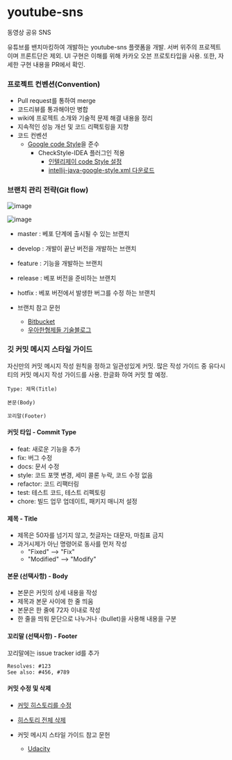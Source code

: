 # youtube-sns

동영상 공유 SNS

유튜브를 밴치마킹하여 개발하는 youtube-sns 플랫폼을 개발. 서버 위주의 프로젝트이며 프론트단은 제외. UI 구현은 이해를 위해 카카오 오븐 프로토타입을 사용. 또한, 자세한 구현 내용을 PR에서 확인.



### 프로젝트 컨벤션(Convention)

- Pull request를 통하여 merge
- 코드리뷰를 통과해야만 병합
- wiki에 프로젝트 소개와 기술적 문제 해결 내용을 정리
- 지속적인 성능 개선 및 코드 리팩토링을 지향
- 코드 컨벤션
  - [Google code Style](https://google.github.io/styleguide/javaguide.html)을 준수
    - CheckStyle-IDEA 플러그인 적용 
      - [인텔리제이 code Style 설정](https://jiyeonseo.github.io/2016/11/15/setting-java-google-style-to-intellij/)
      - [intellij-java-google-style.xml 다운로드](https://github.com/HPI-Information-Systems/Metanome/wiki/Installing-the-google-styleguide-settings-in-intellij-and-eclipse)



### 브랜치 관리 전략(Git flow)

![image](https://user-images.githubusercontent.com/55625864/85289648-bb7ec280-b4d2-11ea-9141-ecde76643709.png)

![image](https://user-images.githubusercontent.com/55625864/85288567-e8ca7100-b4d0-11ea-9093-9d721a88fd0f.png)

- master : 베포 단계에 출시될 수 있는 브랜치
- develop : 개발이 끝난 버전을 개발하는 브랜치
- feature : 기능을 개발하는 브랜치
- release : 베포 버전을 준비하는 브랜치
- hotfix : 베포 버전에서 발생한 버그를 수정 하는 브랜치



- 브랜치 참고 문헌
  - [Bitbucket](https://www.atlassian.com/git/tutorials/comparing-workflows/gitflow-workflow)
  - [우아한형제들 기술블로그](https://woowabros.github.io/experience/2017/10/30/baemin-mobile-git-branch-strategy.html)



### 깃 커밋 메시지 스타일 가이드

자신만의 커밋 메시지 작성 원칙을 정하고 일관성있게 커밋. 많은 작성 가이드 중 유다시티의 커밋 메시지 작성 가이드를 사용. 한글화 하여 커밋 할 예정.

```
Type: 제목(Title)

본문(Body)

꼬리말(Footer)
```

#### 커밋 타입 - Commit Type

- feat: 새로운 기능을 추가
- fix: 버그 수정
- docs: 문서 수정
- style: 코드 포맷 변경, 세미 콜론 누락, 코드 수정 없음
- refactor: 코드 리팩터링
- test: 테스트 코드, 테스트 리펙토링
- chore: 빌드 업무 업데이트, 패키지 매니저 설정

#### 제목 - Title

- 제목은 50자를 넘기지 않고, 첫글자는 대문자, 마침표 금지
- 과거시제가 아닌 명령어로 동사를 먼저 작성
  - "Fixed" --> "Fix"
  - "Modified" --> "Modify"

#### 본문 (선택사항) -  Body

- 본문은 커밋의 상세 내용을 작성
- 제목과 본문 사이에 한 줄 띄움
- 본문은 한 줄에 72자 이내로 작성
- 한 줄을 띄워 문단으로 나누거나 ·(bullet)을 사용해 내용을 구분



#### 꼬리말 (선택사항) - Footer

꼬리말에는 issue tracker id를 추가

```
Resolves: #123
See also: #456, #789
```



#### 커밋 수정 및 삭제

-  [커밋 히스토리를 수정](https://www.atlassian.com/git/tutorials/rewriting-history) 
- [히스토리 전체 삭제](https://gist.github.com/heiswayi/350e2afda8cece810c0f6116dadbe651)



- 커밋 메시지 스타일 가이드 참고 문헌
  - [Udacity](https://udacity.github.io/git-styleguide/)

